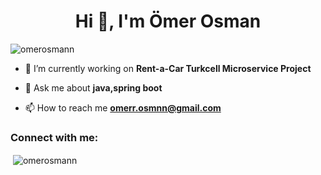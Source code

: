 <h1 align="center">Hi 👋, I'm Ömer Osman</h1>

<p align="left"> <img src="https://komarev.com/ghpvc/?username=omerosmann&label=Profile%20views&color=0e75b6&style=flat" alt="omerosmann" /> </p>

- 🔭 I’m currently working on **Rent-a-Car Turkcell Microservice Project**

- 💬 Ask me about **java,spring boot**

- 📫 How to reach me **omerr.osmnn@gmail.com**

<h3 align="left">Connect with me:</h3>
<p align="left">
</p>


<p>&nbsp;<img align="center" src="https://github-readme-stats.vercel.app/api?username=omerosmann&show_icons=true&locale=en" alt="omerosmann" /></p>

